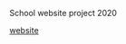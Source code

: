  School website project
 2020
 
 [website](https://voidsamuraj.github.io/School-website-project/ "website")

 

